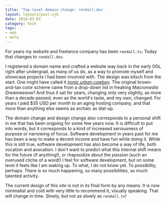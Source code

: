 ```yaml
---
title: 'Top-level domain change: rendall.dev'
layout: layouts/post.njk
date: 2019-03-03
category: tech
tags:
- web
- meta
---
```

For years my website and freelance company has been `rendall.tv`. Today that changes to `rendall.dev`.

I registered a domain name and crafted a website way back in the early 00s, right after undergrad, as many of us do, as a way to promote myself and showcase projects I had been involved with. The design was kitsch from the start. One might have called it [*ironic urban cowboy*](https://web.archive.org/web/20170811000534/http://rendall.tv/). The original brown-and-tan color scheme came from a drop-down list in freaking *Macromedia _Dreamweaver_*! And thus it sat for years, changing only very slightly, as more than a decade passed, even as the world's taste, and my own, changed. For years I paid $35 USD per month to an aging hosting company, and that more than anything else seems as archaic as dial-up.

The domain change and design change also corresponds to a personal shift in me that has been ongoing for some few years now. It is difficult to put into words, but it corresponds to a kind of increased seriousness of purpose or narrowing of focus. Software development in years past for me has been a way to make a decent income and have fun while doing it. While this is still true, software development has also become a way of life, both vocation and avocation. I don't want to predict what this internal shift means for the future (if anything!), or rhapsodize about the *passion* (such an overused cliche of a word!) I feel for software development, but on some level it feels like I am waking up. To what, I do not know yet. To possibility, perhaps. There is so much happening, so many possibilities, so much talented activity.

The current design of this site is not in its final form by any means. It is now minimalist and cold with very little to recommend it, visually speaking. That will change in time. Slowly, but not as slowly as `rendall.tv`!
